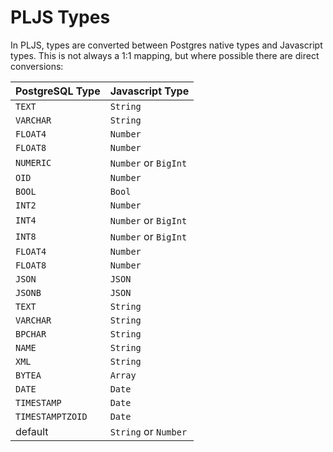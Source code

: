 # PLJS Types

In PLJS, types are converted between Postgres native types and Javascript types. This is not always a 1:1 mapping, but where possible there are direct conversions:

| PostgreSQL Type  | Javascript Type      |
| ---------------- | -------------------- |
| `TEXT`           | `String`             |
| `VARCHAR`        | `String`             |
| `FLOAT4`         | `Number`             |
| `FLOAT8`         | `Number`             |
| `NUMERIC`        | `Number` or `BigInt` |
| `OID`            | `Number`             |
| `BOOL`           | `Bool`               |
| `INT2`           | `Number`             |
| `INT4`           | `Number` or `BigInt` |
| `INT8`           | `Number` or `BigInt` |
| `FLOAT4`         | `Number`             |
| `FLOAT8`         | `Number`             |
| `JSON`           | `JSON`               |
| `JSONB`          | `JSON`               |
| `TEXT`           | `String`             |
| `VARCHAR`        | `String`             |
| `BPCHAR`         | `String`             |
| `NAME`           | `String`             |
| `XML`            | `String`             |
| `BYTEA`          | `Array`              |
| `DATE`           | `Date`               |
| `TIMESTAMP`      | `Date`               |
| `TIMESTAMPTZOID` | `Date`               |
| default          | `String` or `Number` |
